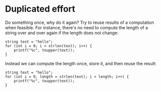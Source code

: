 # Duplicated effort

Do something once, why do it again? Try to reuse results of a computation when feasible. For instance, there's no need to compute the length of a string over and over again if the length does not change:

    string text = "hello";
    for (int i = 0; i < strlen(text); i++) {
        printf("%c", toupper(text));
    }

Instead we can compute the length once, store it, and then reuse the result:

    string text = "hello";
    for (int i = 0, length = strlen(text); i < length; i++) {
        printf("%c", toupper(text));
    }
